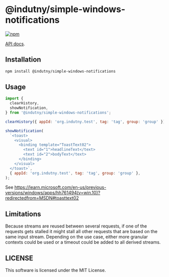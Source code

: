 # @indutny/simple-windows-notifications

[![npm](https://img.shields.io/npm/v/@indutny/simple-windows-notifications)](https://www.npmjs.com/package/@indutny/simple-windows-notifications)

[API docs](https://indutny.github.io/simple-windows-notifications).

## Installation

```sh
npm install @indutny/simple-windows-notifications
```

## Usage

```js
import {
  clearHistory,
  showNotification,
} from '@indutny/simple-windows-notifications';

clearHistory({ appId: 'org.indutny.test', tag: 'tag', group: 'group' });

showNotification(
  `<toast>
    <visual>
      <binding template="ToastText02">
        <text id="1">headlineText</text>
        <text id="2">bodyText</text>
      </binding>
    </visual>
  </toast>`,
  { appId: 'org.indutny.test', tag: 'tag', group: 'group' },
);
```

See https://learn.microsoft.com/en-us/previous-versions/windows/apps/hh761494(v=win.10)?redirectedfrom=MSDN#toasttext02

## Limitations

Because streams are reused between several requests, if one of the requests
gets stalled it might stall all other requests that are based on the same input
stream. Depending on the use case, either more granular contexts could be used
or a timeout could be added to all derived streams.

## LICENSE

This software is licensed under the MIT License.
